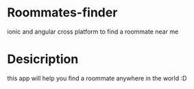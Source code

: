# Roommates-finder
ionic and angular cross platform to find a roommate near me

# Desicription
this app will help you find a roommate anywhere in the world :D

